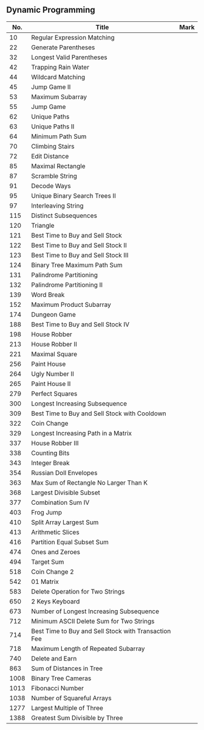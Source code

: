 ## Dynamic Programming
| No.  | Title                                                | Mark |
|------|------------------------------------------------------|------|
| 10   | Regular Expression Matching                          |      |
| 22   | Generate Parentheses                                 |      |
| 32   | Longest Valid Parentheses                            |      |
| 42   | Trapping Rain Water                                  |      |
| 44   | Wildcard Matching                                    |      |
| 45   | Jump Game II                                         |      |
| 53   | Maximum Subarray                                     |      |
| 55   | Jump Game                                            |      |
| 62   | Unique Paths                                         |      |
| 63   | Unique Paths II                                      |      |
| 64   | Minimum Path Sum                                     |      |
| 70   | Climbing Stairs                                      |      |
| 72   | Edit Distance                                        |      |
| 85   | Maximal Rectangle                                    |      |
| 87   | Scramble String                                      |      |
| 91   | Decode Ways                                          |      |
| 95   | Unique Binary Search Trees II                        |      |
| 97   | Interleaving String                                  |      |
| 115  | Distinct Subsequences                                |      |
| 120  | Triangle                                             |      |
| 121  | Best Time to Buy and Sell Stock                      |      |
| 122  | Best Time to Buy and Sell Stock II                   |      |
| 123  | Best Time to Buy and Sell Stock III                  |      |
| 124  | Binary Tree Maximum Path Sum                         |      |
| 131  | Palindrome Partitioning                              |      |
| 132  | Palindrome Partitioning II                           |      |
| 139  | Word Break                                           |      |
| 152  | Maximum Product Subarray                             |      |
| 174  | Dungeon Game                                         |      |
| 188  | Best Time to Buy and Sell Stock IV                   |      |
| 198  | House Robber                                         |      |
| 213  | House Robber II                                      |      |
| 221  | Maximal Square                                       |      |
| 256  | Paint House                                          |      |
| 264  | Ugly Number II                                       |      |
| 265  | Paint House II                                       |      |
| 279  | Perfect Squares                                      |      |
| 300  | Longest Increasing Subsequence                       |      |
| 309  | Best Time to Buy and Sell Stock with Cooldown        |      |
| 322  | Coin Change                                          |      |
| 329  | Longest Increasing Path in a Matrix                  |      |
| 337  | House Robber III                                     |      |
| 338  | Counting Bits                                        |      |
| 343  | Integer Break                                        |      |
| 354  | Russian Doll Envelopes                               |      |
| 363  | Max Sum of Rectangle No Larger Than K                |      |
| 368  | Largest Divisible Subset                             |      |
| 377  | Combination Sum IV                                   |      |
| 403  | Frog Jump                                            |      |
| 410  | Split Array Largest Sum                              |      |
| 413  | Arithmetic Slices                                    |      |
| 416  | Partition Equal Subset Sum                           |      |
| 474  | Ones and Zeroes                                      |      |
| 494  | Target Sum                                           |      |
| 518  | Coin Change 2                                        |      |
| 542  | 01 Matrix                                            |      |
| 583  | Delete Operation for Two Strings                     |      |
| 650  | 2 Keys Keyboard                                      |      |
| 673  | Number of Longest Increasing Subsequence             |      |
| 712  | Minimum ASCII Delete Sum for Two Strings             |      |
| 714  | Best Time to Buy and Sell Stock with Transaction Fee |      |
| 718  | Maximum Length of Repeated Subarray                  |      |
| 740  | Delete and Earn                                      |      |
| 863  | Sum of Distances in Tree                             |      |
| 1008 | Binary Tree Cameras                                  |      |
| 1013 | Fibonacci Number                                     |      |
| 1038 | Number of Squareful Arrays                           |      |
| 1277 | Largest Multiple of Three                            |      |
| 1388 | Greatest Sum Divisible by Three                      |      |
